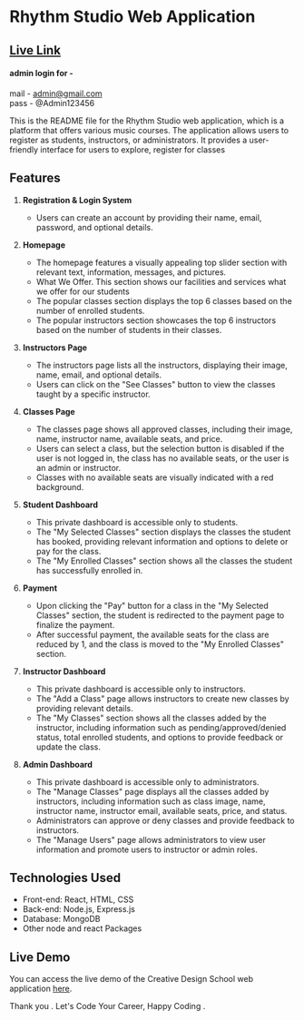 # Rhythm Studio Web Application


## <a href="https://64d932f3faf31947655eeccd--cute-profiterole-6adad9.netlify.app" target="_blank"> Live Link </a> 
#### admin login for - <br>

mail - admin@gmail.com <br>
pass - @Admin123456


This is the README file for the Rhythm Studio web application, which is a platform that offers various music courses. The application allows users to register as students, instructors, or administrators. It provides a user-friendly interface for users to explore, register for classes

## Features

1. **Registration & Login System**

   - Users can create an account by providing their name, email, password, and optional details.

2. **Homepage**

   - The homepage features a visually appealing top slider section with relevant text, information, messages, and pictures.
   - What We Offer. This section shows our facilities and services what we offer for our students
   - The popular classes section displays the top 6 classes based on the number of enrolled students.
   - The popular instructors section showcases the top 6 instructors based on the number of students in their classes.
  

3. **Instructors Page**

   - The instructors page lists all the instructors, displaying their image, name, email, and optional details.
   - Users can click on the "See Classes" button to view the classes taught by a specific instructor.

4. **Classes Page**

   - The classes page shows all approved classes, including their image, name, instructor name, available seats, and price.
   - Users can select a class, but the selection button is disabled if the user is not logged in, the class has no available seats, or the user is an admin or instructor.
   - Classes with no available seats are visually indicated with a red background.

5. **Student Dashboard**

   - This private dashboard is accessible only to students.
   - The "My Selected Classes" section displays the classes the student has booked, providing relevant information and options to delete or pay for the class.
   - The "My Enrolled Classes" section shows all the classes the student has successfully enrolled in.

6. **Payment**

   - Upon clicking the "Pay" button for a class in the "My Selected Classes" section, the student is redirected to the payment page to finalize the payment.
   - After successful payment, the available seats for the class are reduced by 1, and the class is moved to the "My Enrolled Classes" section.

7. **Instructor Dashboard**

   - This private dashboard is accessible only to instructors.
   - The "Add a Class" page allows instructors to create new classes by providing relevant details.
   - The "My Classes" section shows all the classes added by the instructor, including information such as pending/approved/denied status, total enrolled students, and options to provide feedback or update the class.

8. **Admin Dashboard**
   - This private dashboard is accessible only to administrators.
   - The "Manage Classes" page displays all the classes added by instructors, including information such as class image, name, instructor name, instructor email, available seats, price, and status.
   - Administrators can approve or deny classes and provide feedback to instructors.
   - The "Manage Users" page allows administrators to view user information and promote users to instructor or admin roles.

## Technologies Used

- Front-end: React, HTML, CSS
- Back-end: Node.js, Express.js
- Database: MongoDB
- Other node and react  Packages



## Live Demo

You can access the live demo of the Creative Design School web application [here](https://creative-design-school.web.app/).



Thank you . Let's Code Your Career, Happy Coding .
